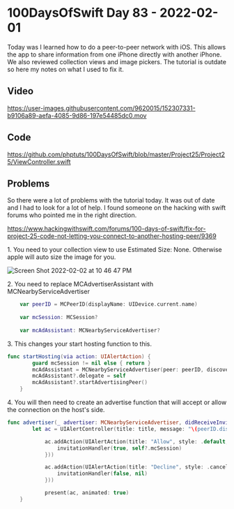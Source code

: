 # 100DaysOfSwift Day 83 - 2022-02-01

Today was I learned how to do a peer-to-peer network with iOS.  This allows the app to share information from one iPhone directly with another iPhone.  We also reviewed collection views and image pickers.  The tutorial is outdate so here my notes on what I used to fix it.

## Video

https://user-images.githubusercontent.com/9620015/152307331-b9106a89-aefa-4085-9d86-197e54485dc0.mov

## Code

https://github.com/phptuts/100DaysOfSwift/blob/master/Project25/Project25/ViewController.swift

## Problems

So there were a lot of problems with the tutorial today.  It was out of date and I had to look for a lot of help.  I found someone on the hacking with swift forums who pointed me in the right direction.

https://www.hackingwithswift.com/forums/100-days-of-swift/fix-for-project-25-code-not-letting-you-connect-to-another-hosting-peer/9369

1\.  You need to your collection view to use Estimated Size: None.  Otherwise apple will auto size the image for you.

![Screen Shot 2022-02-02 at 10 46 47 PM](https://user-images.githubusercontent.com/9620015/152306363-0f213269-e631-46b6-aaba-e2d208d13287.png)

2\.  You need to replace MCAdvertiserAssistant with MCNearbyServiceAdvertiser

```swift
    var peerID = MCPeerID(displayName: UIDevice.current.name)
    
    var mcSession: MCSession?
    
    var mcAdAssistant: MCNearbyServiceAdvertiser?

```

3\. This changes your start hosting function to this.

```swift
func startHosting(via action: UIAlertAction) {
        guard mcSession != nil else { return }
        mcAdAssistant = MCNearbyServiceAdvertiser(peer: peerID, discoveryInfo: nil, serviceType: "hws-project25")
        mcAdAssistant?.delegate = self
        mcAdAssistant?.startAdvertisingPeer()
    }
```

4\. You will then need to create an advertise function that will accept or allow the connection on the host's side.

```swift
func advertiser(_ advertiser: MCNearbyServiceAdvertiser, didReceiveInvitationFromPeer peerID: MCPeerID, withContext context: Data?, invitationHandler: @escaping (Bool, MCSession?) -> Void) {
        let ac = UIAlertController(title: title, message: "\(peerID.displayName) wants to connect", preferredStyle: .alert)

            ac.addAction(UIAlertAction(title: "Allow", style: .default, handler: { [weak self] _ in
                invitationHandler(true, self?.mcSession)
            }))

            ac.addAction(UIAlertAction(title: "Decline", style: .cancel, handler: { _ in
                invitationHandler(false, nil)
            }))

            present(ac, animated: true)
    }
```
